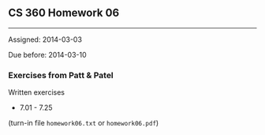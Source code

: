 ## CS 360 Homework 06
----

Assigned: 2014-03-03

Due before: 2014-03-10

### Exercises from Patt & Patel

Written exercises

* 7.01 - 7.25

(turn-in file ````homework06.txt```` or ````homework06.pdf````)

